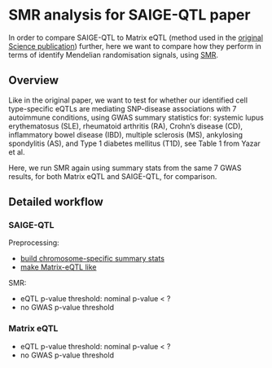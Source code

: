 # SMR analysis for SAIGE-QTL paper

In order to compare SAIGE-QTL to Matrix eQTL (method used in the [original Science publication](https://www.science.org/doi/full/10.1126/science.abf3041)) further, here we want to compare how they perform in terms of identify Mendelian randomisation signals, using [SMR](https://yanglab.westlake.edu.cn/software/smr/#Overview).

## Overview

Like in the original paper, we want to test for whether our identified cell type-specific eQTLs are mediating SNP-disease associations with 7 autoimmune conditions, using GWAS summary statistics for: systemic lupus erythematosus (SLE), rheumatoid arthritis (RA), Crohn’s disease (CD), inflammatory bowel disease (IBD), multiple sclerosis (MS), ankylosing spondylitis (AS), and Type 1 diabetes mellitus (T1D), see Table 1 from Yazar et al.

Here, we run SMR again using summary stats from the same 7 GWAS results, for both Matrix eQTL and SAIGE-QTL, for comparison.

## Detailed workflow

### SAIGE-QTL

Preprocessing:

* [build chromosome-specific summary stats](chr_specific_saige_qtl_results.R)
* [make Matrix-eQTL like](make_matrix_eqtl_like_summary_stats.R)

SMR:

* eQTL p-value threshold: nominal p-value < ?
* no GWAS p-value threshold

### Matrix eQTL

* eQTL p-value threshold: nominal p-value < ?
* no GWAS p-value threshold
